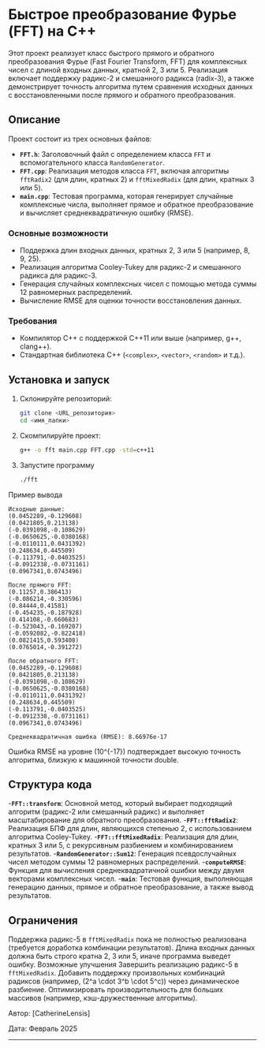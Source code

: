 # Быстрое преобразование Фурье (FFT) на C++

Этот проект реализует класс быстрого прямого и обратного преобразования Фурье (Fast Fourier Transform, FFT) для комплексных чисел с длиной входных данных, кратной 2, 3 или 5. Реализация включает поддержку радикс-2 и смешанного радикса (radix-3), а также демонстрирует точность алгоритма путем сравнения исходных данных с восстановленными после прямого и обратного преобразования.

## Описание

Проект состоит из трех основных файлов:
- **`FFT.h`**: Заголовочный файл с определением класса `FFT` и вспомогательного класса `RandomGenerator`.
- **`FFT.cpp`**: Реализация методов класса `FFT`, включая алгоритмы `fftRadix2` (для длин, кратных 2) и `fftMixedRadix` (для длин, кратных 3 или 5).
- **`main.cpp`**: Тестовая программа, которая генерирует случайные комплексные числа, выполняет прямое и обратное преобразование и вычисляет среднеквадратичную ошибку (RMSE).

### Основные возможности
- Поддержка длин входных данных, кратных 2, 3 или 5 (например, 8, 9, 25).
- Реализация алгоритма Cooley-Tukey для радикс-2 и смешанного радикса для радикс-3.
- Генерация случайных комплексных чисел с помощью метода суммы 12 равномерных распределений.
- Вычисление RMSE для оценки точности восстановления данных.

### Требования
- Компилятор C++ с поддержкой C++11 или выше (например, g++, clang++).
- Стандартная библиотека C++ (`<complex>`, `<vector>`, `<random>` и т.д.).

## Установка и запуск

1. Склонируйте репозиторий:
   ```bash
   git clone <URL_репозитория>
   cd <имя_папки>
   ```
2. Скомпилируйте проект:
   ```bash
   g++ -o fft main.cpp FFT.cpp -std=c++11
   ```
3. Запустите программу
   ```bash
   ./fft
   ```
Пример вывода
   ```text
   Исходные данные:
   (0.0452289,-0.129608)
   (0.0421805,0.213138)
   (-0.0391098,-0.108629)
   (-0.0650625,-0.0380168)
   (-0.0110111,0.0431392)
   (0.248634,0.445509)
   (-0.113791,-0.0403525)
   (-0.0912338,-0.0731161)
   (0.0967341,0.0743496)
   
   После прямого FFT:
   (0.11257,0.386413)
   (-0.086214,-0.330596)
   (0.84444,0.41581)
   (-0.454235,-0.187928)
   (0.414108,-0.660683)
   (-0.523043,-0.169207)
   (-0.0592082,-0.822418)
   (0.0821415,0.593408)
   (0.0765014,-0.391272)
   
   После обратного FFT:
   (0.0452289,-0.129608)
   (0.0421805,0.213138)
   (-0.0391098,-0.108629)
   (-0.0650625,-0.0380168)
   (-0.0110111,0.0431392)
   (0.248634,0.445509)
   (-0.113791,-0.0403525)
   (-0.0912338,-0.0731161)
   (0.0967341,0.0743496)
   
   Среднеквадратичная ошибка (RMSE): 8.66976e-17
   ```
Ошибка RMSE на уровне (10^{-17}) подтверждает высокую точность алгоритма, близкую к машинной точности double.

## Структура кода
-**`FFT::transform`**: Основной метод, который выбирает подходящий алгоритм (радикс-2 или смешанный радикс) и выполняет масштабирование для обратного преобразования.
-**`FFT::fftRadix2`**: Реализация БПФ для длин, являющихся степенью 2, с использованием алгоритма Cooley-Tukey.
-**`FFT::fftMixedRadix`**: Реализация для длин, кратных 3 или 5, с рекурсивным разбиением и комбинированием результатов.
-**`RandomGenerator::Sum12`**: Генерация псевдослучайных чисел методом суммы 12 равномерных распределений.
-**`computeRMSE`**: Функция для вычисления среднеквадратичной ошибки между двумя векторами комплексных чисел.
-**`main`**: Тестовая функция, выполняющая генерацию данных, прямое и обратное преобразование, а также вывод результатов.
## Ограничения
Поддержка радикс-5 в `fftMixedRadix` пока не полностью реализована (требуется доработка комбинации результатов).
Длина входных данных должна быть строго кратна 2, 3 или 5, иначе программа выведет ошибку.
Возможные улучшения
Завершить реализацию радикс-5 в `fftMixedRadix`.
Добавить поддержку произвольных комбинаций радиксов (например, (2^a \cdot 3^b \cdot 5^c)) через динамическое разбиение.
Оптимизировать производительность для больших массивов (например, кэш-дружественные алгоритмы).

Автор: [CatherineLensis]

Дата: Февраль 2025

---



